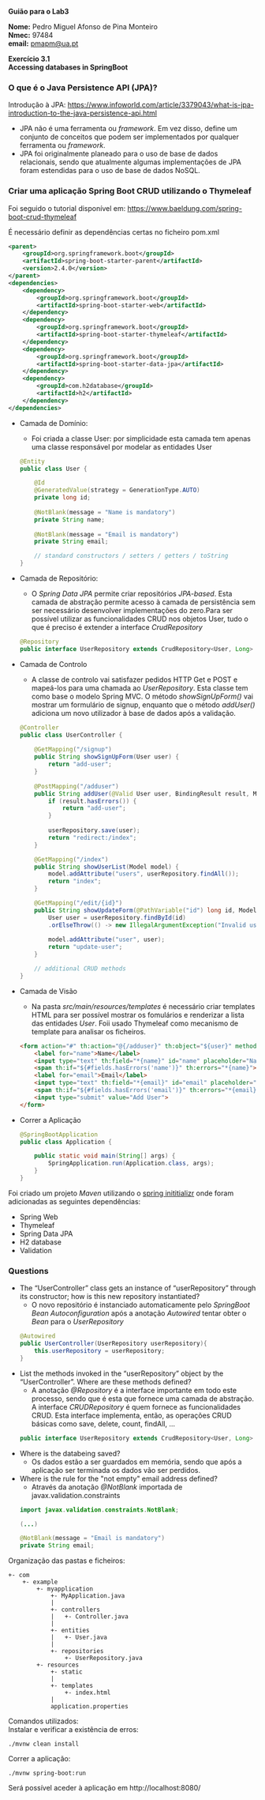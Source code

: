 **Guião para o Lab3**

**Nome:** Pedro Miguel Afonso de Pina Monteiro <br>
**Nmec:** 97484 <br>
**email:** pmapm@ua.pt

**Exercício 3.1**<br>
**Accessing databases in SpringBoot**<br>

### O que é o Java Persistence API (JPA)?
Introdução à JPA: https://www.infoworld.com/article/3379043/what-is-jpa-introduction-to-the-java-persistence-api.html
- JPA não é uma ferramenta ou *framework*. Em vez disso, define um conjunto de conceitos que podem ser implementados por qualquer ferramenta ou *framework*.
- JPA foi originalmente planeado para o uso de base de dados relacionais, sendo que atualmente algumas implementações de JPA foram estendidas para o uso de base de dados NoSQL.

### Criar uma aplicação Spring Boot CRUD utilizando o Thymeleaf

Foi seguido o tutorial disponível em: https://www.baeldung.com/spring-boot-crud-thymeleaf

É necessário definir as dependências certas no ficheiro pom.xml
```xml
<parent>
    <groupId>org.springframework.boot</groupId>
    <artifactId>spring-boot-starter-parent</artifactId>
    <version>2.4.0</version>
</parent>
<dependencies>
    <dependency>
        <groupId>org.springframework.boot</groupId>
        <artifactId>spring-boot-starter-web</artifactId>
    </dependency>
    <dependency>
        <groupId>org.springframework.boot</groupId>
        <artifactId>spring-boot-starter-thymeleaf</artifactId>
    </dependency>
    <dependency>
        <groupId>org.springframework.boot</groupId>
        <artifactId>spring-boot-starter-data-jpa</artifactId>
    </dependency>
    <dependency>
        <groupId>com.h2database</groupId>
        <artifactId>h2</artifactId>
    </dependency>
</dependencies>
```
- Camada de Domínio:
    - Foi criada a classe User: por simplicidade esta camada tem apenas uma classe responsável por modelar as entidades User
    ```java
    @Entity
    public class User {
    
        @Id
        @GeneratedValue(strategy = GenerationType.AUTO)
        private long id;
        
        @NotBlank(message = "Name is mandatory")
        private String name;
        
        @NotBlank(message = "Email is mandatory")
        private String email;

        // standard constructors / setters / getters / toString
    }
    ```
- Camada de Repositório:
    - O *Spring Data JPA* permite criar repositórios *JPA-based*. Esta camada de abstração permite acesso à camada de persistência sem ser necessário desenvolver implementações do zero.Para ser possível utilizar as funcionalidades CRUD nos objetos User, tudo o que é preciso é extender a interface *CrudRepository*
    ```java
    @Repository
    public interface UserRepository extends CrudRepository<User, Long> {}
    ```

- Camada de Controlo
    - A classe de controlo vai satisfazer pedidos HTTP Get e POST e mapeá-los para uma chamada ao *UserRepository*. Esta classe tem como base o modelo Spring MVC. O método *showSignUpForm()* vai mostrar um formulário de signup, enquanto que o método *addUser()* adiciona um novo utilizador à base de dados após a validação.

    ```java
    @Controller
    public class UserController {
        
        @GetMapping("/signup")
        public String showSignUpForm(User user) {
            return "add-user";
        }
        
        @PostMapping("/adduser")
        public String addUser(@Valid User user, BindingResult result, Model model) {
            if (result.hasErrors()) {
                return "add-user";
            }
            
            userRepository.save(user);
            return "redirect:/index";
        }

        @GetMapping("/index")
        public String showUserList(Model model) {
            model.addAttribute("users", userRepository.findAll());
            return "index";
        }

        @GetMapping("/edit/{id}")
        public String showUpdateForm(@PathVariable("id") long id, Model model) {
            User user = userRepository.findById(id)
            .orElseThrow(() -> new IllegalArgumentException("Invalid user Id:" + id));
            
            model.addAttribute("user", user);
            return "update-user";
        }

        // additional CRUD methods
    }
    ```
- Camada de Visão 
    - Na pasta *src/main/resources/templates* é necessário criar templates HTML para ser possível mostrar os fomulários e renderizar a lista das entidades *User*. Foii usado Thymeleaf como mecanismo de template para analisar os ficheiros.
    ```html
    <form action="#" th:action="@{/adduser}" th:object="${user}" method="post">
        <label for="name">Name</label>
        <input type="text" th:field="*{name}" id="name" placeholder="Name">
        <span th:if="${#fields.hasErrors('name')}" th:errors="*{name}"></span>
        <label for="email">Email</label>
        <input type="text" th:field="*{email}" id="email" placeholder="Email">
        <span th:if="${#fields.hasErrors('email')}" th:errors="*{email}"></span>
        <input type="submit" value="Add User">   
    </form>
    ```

- Correr a Aplicação
    ```java
    @SpringBootApplication
    public class Application {

        public static void main(String[] args) {
            SpringApplication.run(Application.class, args);
        }
    }
    ```

Foi criado um projeto *Maven* utilizando o [spring inititializr](https://start.spring.io/) onde foram adicionadas as seguintes dependências:
-  Spring Web
- Thymeleaf
- Spring Data JPA
- H2 database
- Validation

### Questions
- The “UserController” class gets an instance of “userRepository” through its constructor; how is this new repository instantiated?
    - O novo repositório é instanciado automaticamente pelo *SpringBoot Bean Autoconfiguration* após a anotação *Autowired* tentar obter o *Bean* para o *UserRepository*  
    ```java
    @Autowired
    public UserController(UserRepository userRepository){
        this.userRepository = userRepository;
    }
    ```
- List the methods invoked in the “userRepository” object by the “UserController”. Where are these methods defined?
    - A anotação *@Repository* é a interface importante em todo este processo, sendo que é esta que fornece uma camada de abstração. A interface *CRUDRepository* é quem fornece as funcionalidades CRUD. Esta interface implementa, então, as operações CRUD básicas como save, delete, count, findAll, ...
    ```java
    public interface UserRepository extends CrudRepository<User, Long> {}
    ```
- Where is the databeing saved?
    - Os dados estão a ser guardados em memória, sendo que após a aplicação ser terminada os dados vão ser perdidos.
- Where is the rule for the "not empty" email address defined?
    - Através da anotação *@NotBlank* importada de javax.validation.constraints
    ```java
    import javax.validation.constraints.NotBlank;

    (...)

    @NotBlank(message = "Email is mandatory")
    private String email;
    ```

Organização das pastas e ficheiros:
```
+- com
    +- example     
        +- myapplication
            +- MyApplication.java
            |
            +- controllers
            |   +- Controller.java
            |
            +- entities
            |   +- User.java
            |
            +- repositories
                +- UserRepository.java
        +- resources
            +- static
            |
            +- templates
                +- index.html
            |
            application.properties
```

Comandos utilizados:<br>
Instalar e verificar a existência de erros:
```
./mvnw clean install
```
Correr a aplicação:<br>
```
./mvnw spring-boot:run
```
Será possível aceder à aplicação em http://localhost:8080/